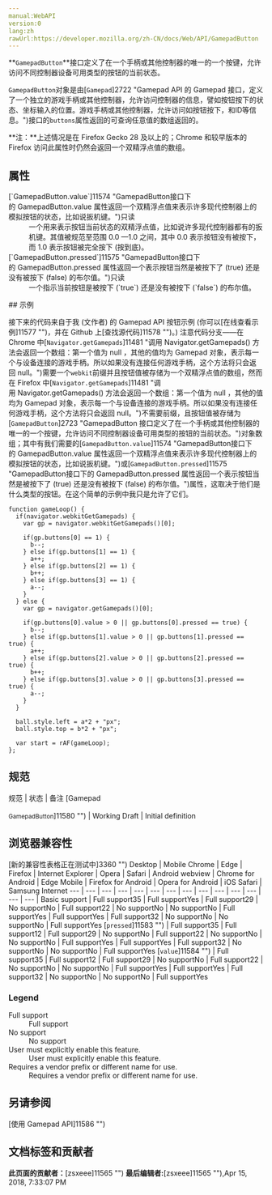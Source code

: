 ```yaml
---
manual:WebAPI
version:0
lang:zh
rawUrl:https://developer.mozilla.org/zh-CN/docs/Web/API/GamepadButton
---
```






**`GamepadButton`**接口定义了在一个手柄或其他控制器的唯一的一个按键，允许访问不同控制器设备可用类型的按钮的当前状态。



`GamepadButton`对象是由[`Gamepad`]2722 "Gamepad API 的 Gamepad 接口，定义了一个独立的游戏手柄或其他控制器，允许访问控制器的信息，譬如按钮按下的状态、坐标输入的位置。游戏手柄或其他控制器，允许访问如按钮按下，和ID等信息。")接口的`buttons`属性返回的可查询任意值的数组返回的。



**注：**上述情况是在 Firefox Gecko 28 及以上的；Chrome 和较早版本的 Firefox 访问此属性时仍然会返回一个双精浮点值的数组。



## 属性<a name="属性"></a>
<dl><dt>[`GamepadButton.value`]11574 "GamepadButton接口下的 GamepadButton.value 属性返回一个双精浮点值来表示许多现代控制器上的模拟按钮的状态，比如说扳机键。")只读</dt><dd>一个用来表示按钮当前状态的双精浮点值，比如说许多现代控制器都有的扳机键。其值被规范至范围 0.0 —1.0 之间，其中 0.0 表示按钮没有被按下，而 1.0 表示按钮被完全按下 (按到底)。</dd><dt>[`GamepadButton.pressed`]11575 "GamepadButton接口下的 GamepadButton.pressed 属性返回一个表示按钮当然是被按下了 (true) 还是没有被按下 (false) 的布尔值。")只读</dt><dd>一个指示当前按钮是被按下 (`true`) 还是没有被按下 (`false`) 的布尔值。</dd></dl>
## 示例<a name="示例"></a>


接下来的代码来自于我 (文作者) 的 Gamepad API 按钮示例 (你可以[在线查看示例]11577 "")，并在 Github 上[查找源代码]11578 "")。) 注意代码分支——在 Chrome 中[`Navigator.getGamepads`]11481 "调用 Navigator.getGamepads() 方法会返回一个数组：第一个值为 null ，其他的值均为 Gamepad 对象，表示每一个与设备连接的游戏手柄。所以如果没有连接任何游戏手柄，这个方法将只会返回 null。")需要一个`webkit`前缀并且按钮值被存储为一个双精浮点值的数组，然而在 Firefox 中[`Navigator.getGamepads`]11481 "调用 Navigator.getGamepads() 方法会返回一个数组：第一个值为 null ，其他的值均为 Gamepad 对象，表示每一个与设备连接的游戏手柄。所以如果没有连接任何游戏手柄，这个方法将只会返回 null。")不需要前缀，且按钮值被存储为[`GamepadButton`]2723 "GamepadButton 接口定义了在一个手柄或其他控制器的唯一的一个按键，允许访问不同控制器设备可用类型的按钮的当前状态。")对象数组；其中有我们需要的[`GamepadButton.value`]11574 "GamepadButton接口下的 GamepadButton.value 属性返回一个双精浮点值来表示许多现代控制器上的模拟按钮的状态，比如说扳机键。")或[`GamepadButton.pressed`]11575 "GamepadButton接口下的 GamepadButton.pressed 属性返回一个表示按钮当然是被按下了 (true) 还是没有被按下 (false) 的布尔值。")属性，这取决于他们是什么类型的按钮。在这个简单的示例中我只是允许了它们。


```
function gameLoop() {
  if(navigator.webkitGetGamepads) {
    var gp = navigator.webkitGetGamepads()[0];

    if(gp.buttons[0] == 1) {
      b--;
    } else if(gp.buttons[1] == 1) {
      a++;
    } else if(gp.buttons[2] == 1) {
      b++;
    } else if(gp.buttons[3] == 1) {
      a--;
    }
  } else {
    var gp = navigator.getGamepads()[0];

    if(gp.buttons[0].value > 0 || gp.buttons[0].pressed == true) {
      b--;
    } else if(gp.buttons[1].value > 0 || gp.buttons[1].pressed == true) {
      a++;
    } else if(gp.buttons[2].value > 0 || gp.buttons[2].pressed == true) {
      b++;
    } else if(gp.buttons[3].value > 0 || gp.buttons[3].pressed == true) {
      a--;
    }
  }

  ball.style.left = a*2 + "px";
  ball.style.top = b*2 + "px";

  var start = rAF(gameLoop);
};
```

## 规范<a name="规范"></a>
规范 | 状态 | 备注 
[Gamepad<br></br><small>GamepadButton</small>]11580 "") | Working Draft | Initial definition 


## 浏览器兼容性<a name="浏览器兼容性"></a>
[新的兼容性表格正在测试中<i></i>]3360 "")
<abbr>Desktop<i></i></abbr> | <abbr>Mobile<i></i></abbr> 
<abbr>Chrome<i></i></abbr> | <abbr>Edge<i></i></abbr> | <abbr>Firefox<i></i></abbr> | <abbr>Internet Explorer<i></i></abbr> | <abbr>Opera<i></i></abbr> | <abbr>Safari<i></i></abbr> | <abbr>Android webview<i></i></abbr> | <abbr>Chrome for Android<i></i></abbr> | <abbr>Edge Mobile<i></i></abbr> | <abbr>Firefox for Android<i></i></abbr> | <abbr>Opera for Android<i></i></abbr> | <abbr>iOS Safari<i></i></abbr> | <abbr>Samsung Internet<i></i></abbr> 
 ---  |  ---  |  ---  |  ---  |  ---  |  ---  |  ---  |  ---  |  ---  |  ---  |  ---  |  ---  |  ---  |  ---  | 
Basic support | <abbr>Full support</abbr>35 | <abbr>Full support</abbr>Yes | <abbr>Full support</abbr>29 | <abbr>No support</abbr>No | <abbr>Full support</abbr>22 | <abbr>No support</abbr>No | <abbr>No support</abbr>No | <abbr>Full support</abbr>Yes | <abbr>Full support</abbr>Yes | <abbr>Full support</abbr>32 | <abbr>No support</abbr>No | <abbr>No support</abbr>No | <abbr>Full support</abbr>Yes 
[`pressed`]11583 "") | <abbr>Full support</abbr>35 | <abbr>Full support</abbr>12 | <abbr>Full support</abbr>29 | <abbr>No support</abbr>No | <abbr>Full support</abbr>22 | <abbr>No support</abbr>No | <abbr>No support</abbr>No | <abbr>Full support</abbr>Yes | <abbr>Full support</abbr>Yes | <abbr>Full support</abbr>32 | <abbr>No support</abbr>No | <abbr>No support</abbr>No | <abbr>Full support</abbr>Yes 
[`value`]11584 "") | <abbr>Full support</abbr>35 | <abbr>Full support</abbr>12 | <abbr>Full support</abbr>29 | <abbr>No support</abbr>No | <abbr>Full support</abbr>22 | <abbr>No support</abbr>No | <abbr>No support</abbr>No | <abbr>Full support</abbr>Yes | <abbr>Full support</abbr>Yes | <abbr>Full support</abbr>32 | <abbr>No support</abbr>No | <abbr>No support</abbr>No | <abbr>Full support</abbr>Yes 


### Legend<a name="Legend"></a>
<dl><dt><abbr>Full support</abbr></dt><dd>Full support</dd><dt><abbr>No support</abbr></dt><dd>No support</dd><dt><abbr>User must explicitly enable this feature.<i></i></abbr></dt><dd>User must explicitly enable this feature.</dd><dt><abbr>Requires a vendor prefix or different name for use.<i></i></abbr></dt><dd>Requires a vendor prefix or different name for use.</dd></dl>

## 另请参阅<a name="另请参阅"></a>


[使用 Gamepad API]11586 "")




## 文档标签和贡献者
**此页面的贡献者：**[zsxeee]11565 "")
**最后编辑者:**[zsxeee]11565 ""),<time>Apr 15, 2018, 7:33:07 PM</time>


